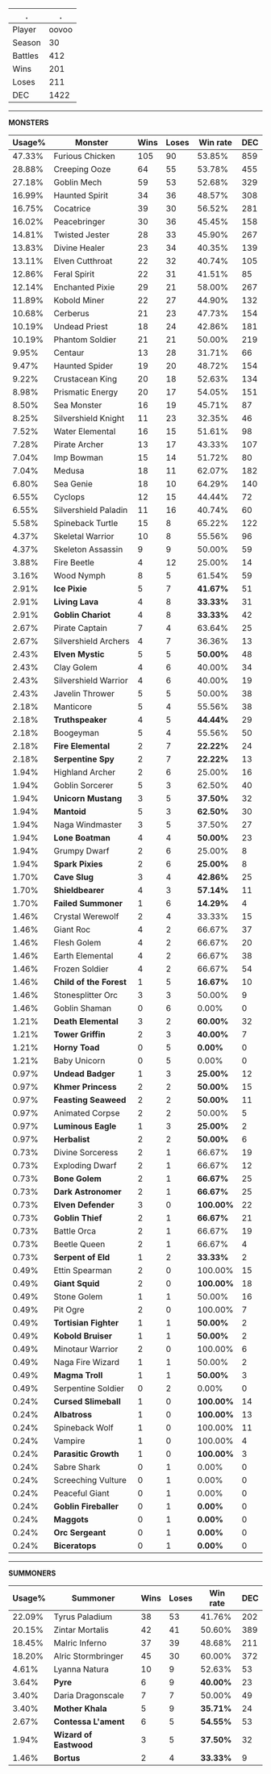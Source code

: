 .|.
|-|-
Player|oovoo
Season|30
Battles|412
Wins|201
Loses|211
DEC|1422

---
**MONSTERS**

Usage%|Monster|Wins|Loses|Win rate|DEC|
-|-|-|-|-|-|
47.33%|Furious Chicken|105|90|53.85%|859|
28.88%|Creeping Ooze|64|55|53.78%|455|
27.18%|Goblin Mech|59|53|52.68%|329|
16.99%|Haunted Spirit|34|36|48.57%|308|
16.75%|Cocatrice|39|30|56.52%|281|
16.02%|Peacebringer|30|36|45.45%|158|
14.81%|Twisted Jester|28|33|45.90%|267|
13.83%|Divine Healer|23|34|40.35%|139|
13.11%|Elven Cutthroat|22|32|40.74%|105|
12.86%|Feral Spirit|22|31|41.51%|85|
12.14%|Enchanted Pixie|29|21|58.00%|267|
11.89%|Kobold Miner|22|27|44.90%|132|
10.68%|Cerberus|21|23|47.73%|154|
10.19%|Undead Priest|18|24|42.86%|181|
10.19%|Phantom Soldier|21|21|50.00%|219|
9.95%|Centaur|13|28|31.71%|66|
9.47%|Haunted Spider|19|20|48.72%|154|
9.22%|Crustacean King|20|18|52.63%|134|
8.98%|Prismatic Energy|20|17|54.05%|151|
8.50%|Sea Monster|16|19|45.71%|87|
8.25%|Silvershield Knight|11|23|32.35%|46|
7.52%|Water Elemental|16|15|51.61%|98|
7.28%|Pirate Archer|13|17|43.33%|107|
7.04%|Imp Bowman|15|14|51.72%|80|
7.04%|Medusa|18|11|62.07%|182|
6.80%|Sea Genie|18|10|64.29%|140|
6.55%|Cyclops|12|15|44.44%|72|
6.55%|Silvershield Paladin|11|16|40.74%|60|
5.58%|Spineback Turtle|15|8|65.22%|122|
4.37%|Skeletal Warrior|10|8|55.56%|96|
4.37%|Skeleton Assassin|9|9|50.00%|59|
3.88%|Fire Beetle|4|12|25.00%|14|
3.16%|Wood Nymph|8|5|61.54%|59|
2.91%|**Ice Pixie**|5|7|**41.67%**|51|
2.91%|**Living Lava**|4|8|**33.33%**|31|
2.91%|**Goblin Chariot**|4|8|**33.33%**|42|
2.67%|Pirate Captain|7|4|63.64%|25|
2.67%|Silvershield Archers|4|7|36.36%|13|
2.43%|**Elven Mystic**|5|5|**50.00%**|48|
2.43%|Clay Golem|4|6|40.00%|34|
2.43%|Silvershield Warrior|4|6|40.00%|19|
2.43%|Javelin Thrower|5|5|50.00%|38|
2.18%|Manticore|5|4|55.56%|38|
2.18%|**Truthspeaker**|4|5|**44.44%**|29|
2.18%|Boogeyman|5|4|55.56%|50|
2.18%|**Fire Elemental**|2|7|**22.22%**|24|
2.18%|**Serpentine Spy**|2|7|**22.22%**|13|
1.94%|Highland Archer|2|6|25.00%|16|
1.94%|Goblin Sorcerer|5|3|62.50%|40|
1.94%|**Unicorn Mustang**|3|5|**37.50%**|32|
1.94%|**Mantoid**|5|3|**62.50%**|30|
1.94%|Naga Windmaster|3|5|37.50%|27|
1.94%|**Lone Boatman**|4|4|**50.00%**|23|
1.94%|Grumpy Dwarf|2|6|25.00%|8|
1.94%|**Spark Pixies**|2|6|**25.00%**|8|
1.70%|**Cave Slug**|3|4|**42.86%**|25|
1.70%|**Shieldbearer**|4|3|**57.14%**|11|
1.70%|**Failed Summoner**|1|6|**14.29%**|4|
1.46%|Crystal Werewolf|2|4|33.33%|15|
1.46%|Giant Roc|4|2|66.67%|37|
1.46%|Flesh Golem|4|2|66.67%|20|
1.46%|Earth Elemental|4|2|66.67%|38|
1.46%|Frozen Soldier|4|2|66.67%|54|
1.46%|**Child of the Forest**|1|5|**16.67%**|10|
1.46%|Stonesplitter Orc|3|3|50.00%|9|
1.46%|Goblin Shaman|0|6|0.00%|0|
1.21%|**Death Elemental**|3|2|**60.00%**|32|
1.21%|**Tower Griffin**|2|3|**40.00%**|7|
1.21%|**Horny Toad**|0|5|**0.00%**|0|
1.21%|Baby Unicorn|0|5|0.00%|0|
0.97%|**Undead Badger**|1|3|**25.00%**|12|
0.97%|**Khmer Princess**|2|2|**50.00%**|15|
0.97%|**Feasting Seaweed**|2|2|**50.00%**|11|
0.97%|Animated Corpse|2|2|50.00%|5|
0.97%|**Luminous Eagle**|1|3|**25.00%**|2|
0.97%|**Herbalist**|2|2|**50.00%**|6|
0.73%|Divine Sorceress|2|1|66.67%|19|
0.73%|Exploding Dwarf|2|1|66.67%|12|
0.73%|**Bone Golem**|2|1|**66.67%**|25|
0.73%|**Dark Astronomer**|2|1|**66.67%**|25|
0.73%|**Elven Defender**|3|0|**100.00%**|22|
0.73%|**Goblin Thief**|2|1|**66.67%**|21|
0.73%|Battle Orca|2|1|66.67%|19|
0.73%|Beetle Queen|2|1|66.67%|4|
0.73%|**Serpent of Eld**|1|2|**33.33%**|2|
0.49%|Ettin Spearman|2|0|100.00%|15|
0.49%|**Giant Squid**|2|0|**100.00%**|18|
0.49%|Stone Golem|1|1|50.00%|16|
0.49%|Pit Ogre|2|0|100.00%|7|
0.49%|**Tortisian Fighter**|1|1|**50.00%**|2|
0.49%|**Kobold Bruiser**|1|1|**50.00%**|2|
0.49%|Minotaur Warrior|2|0|100.00%|6|
0.49%|Naga Fire Wizard|1|1|50.00%|2|
0.49%|**Magma Troll**|1|1|**50.00%**|3|
0.49%|Serpentine Soldier|0|2|0.00%|0|
0.24%|**Cursed Slimeball**|1|0|**100.00%**|14|
0.24%|**Albatross**|1|0|**100.00%**|13|
0.24%|Spineback Wolf|1|0|100.00%|11|
0.24%|Vampire|1|0|100.00%|4|
0.24%|**Parasitic Growth**|1|0|**100.00%**|3|
0.24%|Sabre Shark|0|1|0.00%|0|
0.24%|Screeching Vulture|0|1|0.00%|0|
0.24%|Peaceful Giant|0|1|0.00%|0|
0.24%|**Goblin Fireballer**|0|1|**0.00%**|0|
0.24%|**Maggots**|0|1|**0.00%**|0|
0.24%|**Orc Sergeant**|0|1|**0.00%**|0|
0.24%|**Biceratops**|0|1|**0.00%**|0|

---
**SUMMONERS**

Usage%|Summoner|Wins|Loses|Win rate|DEC|
-|-|-|-|-|-|
22.09%|Tyrus Paladium|38|53|41.76%|202|
20.15%|Zintar Mortalis|42|41|50.60%|389|
18.45%|Malric Inferno|37|39|48.68%|211|
18.20%|Alric Stormbringer|45|30|60.00%|372|
4.61%|Lyanna Natura|10|9|52.63%|53|
3.64%|**Pyre**|6|9|**40.00%**|23|
3.40%|Daria Dragonscale|7|7|50.00%|49|
3.40%|**Mother Khala**|5|9|**35.71%**|24|
2.67%|**Contessa L'ament**|6|5|**54.55%**|53|
1.94%|**Wizard of Eastwood**|3|5|**37.50%**|32|
1.46%|**Bortus**|2|4|**33.33%**|9|
